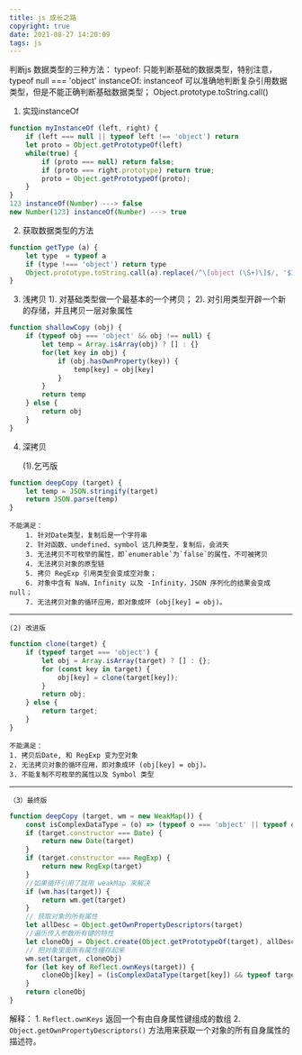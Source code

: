 ```yaml
---
title: js 成长之路
copyright: true
date: 2021-08-27 14:20:09
tags: js
---
```


判断js  数据类型的三种方法：
typeof: 只能判断基础的数据类型，特别注意，typeof null === 'object' 
instanceOf: instanceof 可以准确地判断复杂引用数据类型，但是不能正确判断基础数据类型；
Object.prototype.toString.call()

1. 实现instanceOf

```javascript
function myInstanceOf (left, right) {
    if (left === null || typeof left !== 'object') return
    let proto = Object.getPrototypeOf(left)
    while(true) {
        if (proto === null) return false;
        if (proto === right.prototype) return true;
        proto = Object.getPrototypeOf(proto);
    }
}
123 instanceOf(Number) ---> false
new Number(123) instanceOf(Number) ---> true
```
2. 获取数据类型的方法

```javaScript
function getType (a) {
    let type  = typeof a
    if (type !=== 'object') return type
    Object.prototype.toString.call(a).replace(/^\[object (\S+)\]$/, '$1')
}

```
3. 浅拷贝
    1). 对基础类型做一个最基本的一个拷贝；
    2). 对引用类型开辟一个新的存储，并且拷贝一层对象属性
```javascript
function shallowCopy (obj) {
    if (typeof obj === 'object' && obj !== null) {
        let temp = Array.isArray(obj) ? [] : {}
        for(let key in obj) {
            if (obj.hasOwnProperty(key)) {
                temp[key] = obj[key]
            }
        }
        return temp
    } else {
        return obj
    }
}

```
4. 深拷贝

    (1).乞丐版
```javascript
function deepCopy (target) {
    let temp = JSON.stringify(target)
    return JSON.parse(temp)
}
```
    不能满足：
        1. 针对Date类型，复制后是一个字符串
        2. 针对函数、undefined、symbol 这几种类型，复制后，会消失
        3. 无法拷贝不可枚举的属性，即`enumerable`为`false`的属性，不可被拷贝
        4. 无法拷贝对象的原型链
        5. 拷贝 RegExp 引用类型会变成空对象；
        6. 对象中含有 NaN、Infinity 以及 -Infinity，JSON 序列化的结果会变成 null；
        7. 无法拷贝对象的循环应用，即对象成环 (obj[key] = obj)。
----------------
    (2) 改进版
```javascript
function clone(target) {
	if (typeof target === 'object') {
		let obj = Array.isArray(target) ? [] : {};
		for (const key in target) {
            obj[key] = clone(target[key]);
        }
		return obj;
	} else {
		return target;
	}
}
```
    不能满足：
    1. 拷贝后Date, 和 RegExp 变为空对象
    2. 无法拷贝对象的循环应用，即对象成环 (obj[key] = obj)。
    3. 不能复制不可枚举的属性以及 Symbol 类型
----------------
    （3）最终版
``` javascript
function deepCopy (target, wm = new WeakMap()) {
    const isComplexDataType = (o) => (typeof o === 'object' || typeof o === 'function') && o !== null
    if (target.constructor === Date) {
        return new Date(target)
    }
    if (target.constructor === RegExp) {
        return new RegExp(target)
    }
    //如果循环引用了就用 weakMap 来解决
    if (wm.has(target)) {
        return wm.get(target)
    }
    // 获取对象的所有属性
    let allDesc = Object.getOwnPropertyDescriptors(target)
    //遍历传入参数所有键的特性
    let cloneObj = Object.create(Object.getPrototypeOf(target), allDesc)
    // 把对象里面所有属性缓存起来
    wm.set(target, cloneObj)
    for (let key of Reflect.ownKeys(target)) {
        cloneObj[key] = (isComplexDataType(target[key]) && typeof target[key] !== 'function') ? deepClone(target[key], wm) : target[key]
    }
    return cloneObj
}
```  

解释：   1. `Reflect.ownKeys` 返回一个有由自身属性键组成的数组
        2. `Object.getOwnPropertyDescriptors()` 方法用来获取一个对象的所有自身属性的描述符。